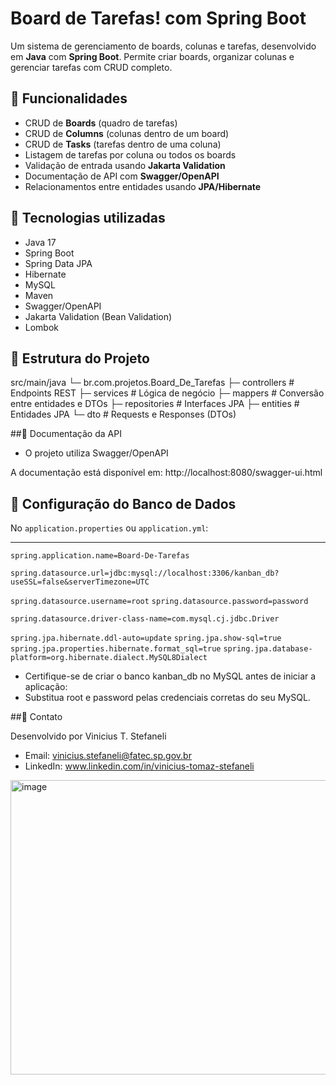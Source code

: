 # Board de Tarefas! com Spring Boot

Um sistema de gerenciamento de boards, colunas e tarefas, desenvolvido em **Java** com **Spring Boot**. Permite criar boards, organizar colunas e gerenciar tarefas com CRUD completo. 

## 🔹 Funcionalidades

- CRUD de **Boards** (quadro de tarefas)
- CRUD de **Columns** (colunas dentro de um board)
- CRUD de **Tasks** (tarefas dentro de uma coluna)
- Listagem de tarefas por coluna ou todos os boards
- Validação de entrada usando **Jakarta Validation**
- Documentação de API com **Swagger/OpenAPI**
- Relacionamentos entre entidades usando **JPA/Hibernate**

## 🔹 Tecnologias utilizadas

- Java 17
- Spring Boot
- Spring Data JPA
- Hibernate
- MySQL
- Maven
- Swagger/OpenAPI
- Jakarta Validation (Bean Validation)
- Lombok

## 🔹 Estrutura do Projeto

src/main/java
└─ br.com.projetos.Board_De_Tarefas
├─ controllers # Endpoints REST
├─ services # Lógica de negócio
├─ mappers # Conversão entre entidades e DTOs
├─ repositories # Interfaces JPA
├─ entities # Entidades JPA
└─ dto # Requests e Responses (DTOs)

##🔹 Documentação da API

- O projeto utiliza Swagger/OpenAPI

A documentação está disponível em:
http://localhost:8080/swagger-ui.html

## 🔹 Configuração do Banco de Dados

No `application.properties` ou `application.yml`:

---
`spring.application.name=Board-De-Tarefas`

`spring.datasource.url=jdbc:mysql://localhost:3306/kanban_db?useSSL=false&serverTimezone=UTC`

`spring.datasource.username=root`
`spring.datasource.password=password`

`spring.datasource.driver-class-name=com.mysql.cj.jdbc.Driver`

`spring.jpa.hibernate.ddl-auto=update`
`spring.jpa.show-sql=true`
`spring.jpa.properties.hibernate.format_sql=true`
`spring.jpa.database-platform=org.hibernate.dialect.MySQL8Dialect`

- Certifique-se de criar o banco kanban_db no MySQL antes de iniciar a aplicação:
- Substitua root e password pelas credenciais corretas do seu MySQL.

##🔹 Contato

Desenvolvido por Vinicius T. Stefaneli
- Email: vinicius.stefaneli@fatec.sp.gov.br
- LinkedIn: www.linkedin.com/in/vinicius-tomaz-stefaneli

<img width="897" height="471" alt="image" src="https://github.com/user-attachments/assets/875f8ad0-6781-41b1-a009-97d486b048eb" />

